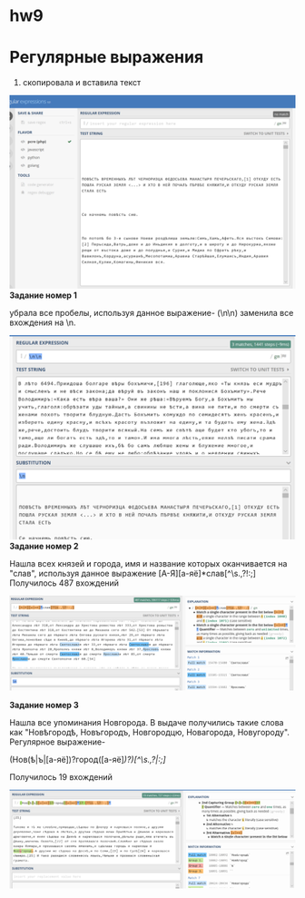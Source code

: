 # hw9

# Регулярные выражения

1. скопировала и вставила текст 

![](https://github.com/JanaProsolovich/hw9/blob/master/вставить%20текст.PNG)
**Задание номер 1**

убрала все пробелы, используя данное выражение- 
(\n\n) заменила все вхождения на \n.

![](https://github.com/JanaProsolovich/hw9/blob/master/убрала%20пробелы.PNG)
**Задание номер 2**

Нашла всех князей и города, имя и название которых оканчивается на "слав", используя данное выражение
[А-Я][а-яё]*слав[^\s.,\?!:;] 
Получилось 487 вхождений

![](https://github.com/JanaProsolovich/hw9/blob/master/ярослав.PNG)

**Задание номер 3**

 Нашла все упоминания Новгорода. В выдаче получились такие слова как "Новѣгородѣ, Новъгородъ, Новгородцю, Новагорода, Новугороду". 
 Регулярное выражение- 
 
(Нов(ѣ|ъ|[а-яё])?город([а-яё]*)?)[^\s.,\?|:;]*

Получилось 19 вхождений

![](https://github.com/JanaProsolovich/hw9/blob/master/3%20задание.PNG)
